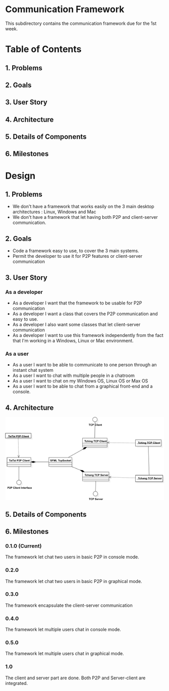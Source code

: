 # Communication Framework
This subdirectory contains the communication framework due for the 1st week.

# Table of Contents
## 1. Problems
## 2. Goals
## 3. User Story
## 4. Architecture
## 5. Details of Components
## 6. Milestones

# Design
## 1. Problems
- We don't have a framework that works easily on the 3 main desktop architectures : Linux, Windows and Mac
- We don't have a framework that let having both P2P and client-server communication.


## 2. Goals
- Code a framework easy to use, to cover the 3 main systems.
- Permit the developer to use it for P2P features or client-server communication

## 3. User Story
### As a developer
- As a developer I want that the framework to be usable for P2P communication
- As a developer I want a class that covers the P2P communication and easy to use.
- As a developer I also want some classes that let client-server communication
- As a developer I want to use this framework independently from the fact that I'm working in a Windows, Linux or Mac environment.

### As a user
- As a user I want to be able to communicate to one person through an instant chat system
- As a user I want to chat with multiple people in a chatroom
- As a user I want to chat on my Windows OS, Linux OS or Max OS
- As a user I want to be able to chat from a graphical front-end and a console.

## 4. Architecture
![alt text](https://raw.githubusercontent.com/oborotev/BJTU-GTD/master/architecture/global.png)
## 5. Details of Components

## 6. Milestones
### 0.1.0 (Current)
The framework let chat two users in basic P2P in console mode.

### 0.2.0
The framework let chat two users in basic P2P in graphical mode.

### 0.3.0
The framework encapsulate the client-server communication

### 0.4.0
The framework let multiple users chat in console mode.

### 0.5.0
The framework let multiple users chat in graphical mode.

### 1.0
The client and server part are done. Both P2P and Server-client are integrated.